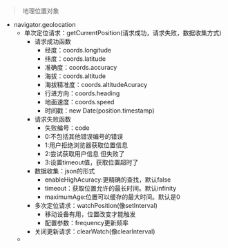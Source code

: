 > ​	地理位置对象

- navigator.geolocation
  - 单次定位请求：getCurrentPosition(请求成功，请求失败，数据收集方式)
    - 请求成功函数 
      - 经度：coords.longitude
      - 纬度：coords.latitude
      - 准确度：coords.accuracy
      - 海拔：coords.altitude
      - 海拔精准度：coords.altitudeAcuracy
      - 行进方向：coords.heading
      - 地面速度：coords.speed
      - 时间戳：new Date(position.timestamp)
    - 请求失败函数
      - 失败编号：code
      - 0:不包括其他错误编号的错误
      - 1:用户拒绝浏览器获取位置信息
      - 2:尝试获取用户信息 但失败了
      - 3:设置timeout值，获取位置超时了
    - 数据收集：json的形式
      - enableHighAcuracy:更精确的查找，默认false
      - timeout：获取位置允许的最长时间。默认infinity
      - maximumAge:位置可以缓存的最大时间。默认是0
    - 多次定位请求：watchPosition(像setInterval)
      - 移动设备有用，位置改变才能触发
      - 配置参数：frequency更新频率
    - 关闭更新请求：clearWatch(像clearInterval)
  - 